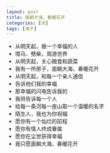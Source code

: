 ```yaml
---
layout: post
title: 面朝大海，春暖花开
categories: [诗]
tags: [海子]
---
```


- 从明天起，做一个幸福的人
- 喂马、劈柴，周游世界
- 从明天起，关心粮食和蔬菜
- 我有一所房子，面朝大海，春暖花开
- 从明天起，和每一个亲人通信
- 告诉他们我的幸福
- 那幸福的闪电告诉我的
- 我将告诉每一个人
- 给每一条河每一座山取一个温暖的名字
- 陌生人，我也为你祝福
- 愿你有一个灿烂的前程
- 愿你有情人终成眷属
- 愿你在尘世获得幸福
- 我只愿面朝大海，春暖花开
